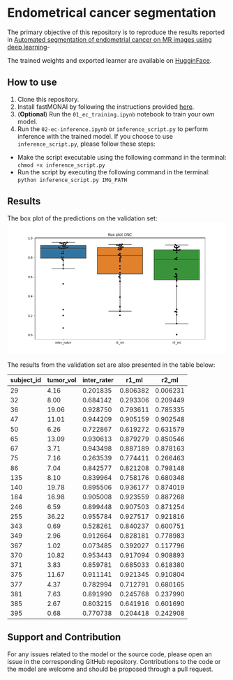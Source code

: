 # Endometrical cancer segmentation
The primary objective of this repository is to reproduce the results reported in [Automated segmentation of endometrial cancer on MR images using deep learning](https://link.springer.com/content/pdf/10.1038/s41598-020-80068-9.pdf)-

The trained weights and exported learner are available on [HugginFace](https://huggingface.co/skaliy/endometrical_cancer_segmentation). 

## How to use
1. Clone this repository.
2. Install fastMONAI by following the instructions provided [here](https://github.com/MMIV-ML/fastMONAI/tree/master).
3. (<b>Optional</b>) Run the `01_ec_training.ipynb` notebook to train your own model.
4. Run the `02-ec-inference.ipynb` or `inference_script.py` to perform inference with the trained model.
If you choose to use `inference_script.py`, please follow these steps:

- Make the script executable using the following command in the terminal: `chmod +x inference_script.py`
- Run the script by executing the following command in the terminal: `python inference_script.py IMG_PATH`

## Results
The box plot of the predictions on the validation set: 
![](figs/boxplot.png)

The results from the validation set are also presented in the table below:

| subject_id | tumor_vol | inter_rater | r1_ml    | r2_ml    |
|------------|-----------|-------------|----------|----------|
| 29         | 4.16      | 0.201835    | 0.806382 | 0.006231 |
| 32         | 8.00      | 0.684142    | 0.293306 | 0.209449 |
| 36         | 19.06     | 0.928750    | 0.793611 | 0.785335 |
| 47         | 11.01     | 0.944209    | 0.905159 | 0.902548 |
| 50         | 6.26      | 0.722867    | 0.619272 | 0.631579 |
| 65         | 13.09     | 0.930613    | 0.879279 | 0.850546 |
| 67         | 3.71      | 0.943498    | 0.887189 | 0.878163 |
| 75         | 7.16      | 0.263539    | 0.774411 | 0.266463 |
| 86         | 7.04      | 0.842577    | 0.821208 | 0.798148 |
| 135        | 8.10      | 0.839964    | 0.758176 | 0.680348 |
| 140        | 19.78     | 0.895506    | 0.936177 | 0.874019 |
| 164        | 16.98     | 0.905008    | 0.923559 | 0.887268 |
| 246        | 6.59      | 0.899448    | 0.907503 | 0.871254 |
| 255        | 36.22     | 0.955784    | 0.927517 | 0.921816 |
| 343        | 0.69      | 0.528261    | 0.840237 | 0.600751 |
| 349        | 2.96      | 0.912664    | 0.828181 | 0.778983 |
| 367        | 1.02      | 0.073485    | 0.392027 | 0.117796 |
| 370        | 10.82     | 0.953443    | 0.917094 | 0.908893 |
| 371        | 3.83      | 0.859781    | 0.685033 | 0.618380 |
| 375        | 11.67     | 0.911141    | 0.921345 | 0.910804 |
| 377        | 4.37      | 0.782994    | 0.712791 | 0.680165 |
| 381        | 7.63      | 0.891990    | 0.245768 | 0.237990 |
| 385        | 2.67      | 0.803215    | 0.641916 | 0.601690 |
| 395        | 0.68      | 0.770738    | 0.204418 | 0.242908 



## Support and Contribution
For any issues related to the model or the source code, please open an issue in the corresponding GitHub repository. Contributions to the code or the model are welcome and should be proposed through a pull request.
